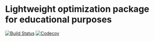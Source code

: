 # Lightweight optimization package for educational purposes

[![Build Status](https://travis-ci.com/tymonkilich/mopkg.jl.svg?branch=master)](https://travis-ci.com/tymonkilich/mopkg.jl)
[![Codecov](https://codecov.io/gh/tymonkilich/mopkg.jl/branch/master/graph/badge.svg)](https://codecov.io/gh/tymonkilich/mopkg.jl)


